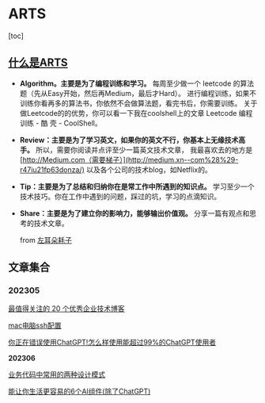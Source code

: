 # ARTS

[toc]

## [什么是ARTS](https://time.geekbang.org/column/article/85839)

- **Algorithm。主要是为了编程训练和学习。** 每周至少做一个 leetcode 的算法题（先从Easy开始，然后再Medium，最后才Hard）。 进行编程训练，如果不训练你看再多的算法书，你依然不会做算法题，看完书后，你需要训练。 关于做Leetcode的的优势，你可以看一下我在coolshell上的文章 Leetcode 编程训练 - 酷 壳 - CoolShell。

- **Review：主要是为了学习英文，如果你的英文不行，你基本上无缘技术高手。** 所以，需要你阅读并点评至少一篇英文技术文章， 我最喜欢去的地方是[http://Medium.com（需要梯子）](http://medium.xn--com%28%29-r47iu21fp63donza/) 以及各个公司的技术blog，如Netflix的。

- **Tip：主要是为了总结和归纳你在是常工作中所遇到的知识点。** 学习至少一个技术技巧。你在工作中遇到的问题，踩过的坑，学习的点滴知识。

- **Share：主要是为了建立你的影响力，能够输出价值观。** 分享一篇有观点和思考的技术文章。


  from  [左耳朵耗子](https://www.zhihu.com/question/301150832)

## 文章集合

### 202305

[最值得关注的 20 个优秀企业技术博客](./202305/Share.md)

[mac电脑ssh配置](./202305/Tip.md)

[你正在错误使用ChatGPT!怎么样使用能超过99%的ChatGPT使用者](./202305/Review.md)

**202306**

[业务代码中常用的两种设计模式](./202306/tip0604.md)

[能让你生活更容易的6个AI组件(除了ChatGPT)](./202306/review0608.md)
